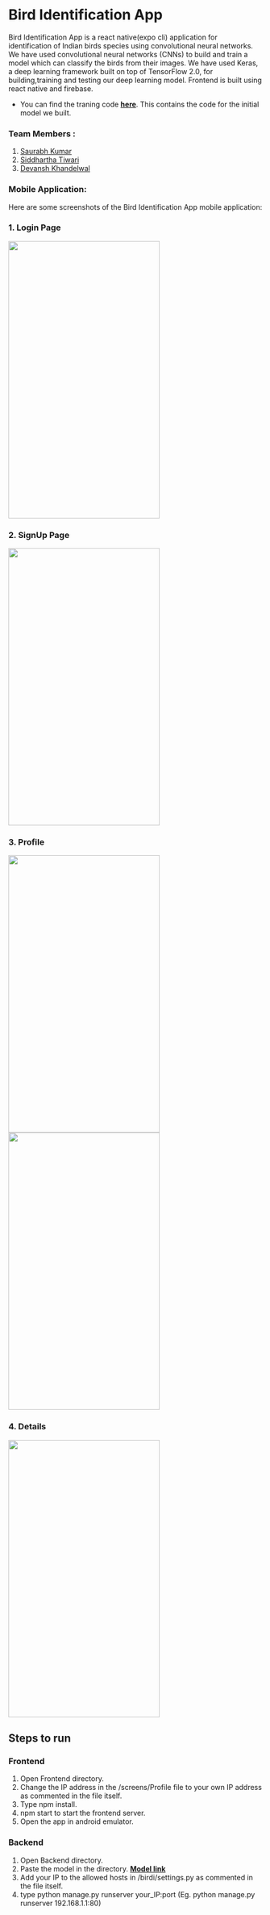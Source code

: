 # Bird Identification App

Bird Identification App is a react native(expo cli) application for identification of Indian birds species using convolutional neural networks. We have used convolutional neural networks (CNNs) to build and train a model which can classify the birds from their images. 
We have used Keras, a deep learning framework built on top of TensorFlow 2.0, for building,training and testing our deep learning model.
Frontend is built using react native and firebase.

* You can find the traning code **[here](https://drive.google.com/file/d/1ds1OQ1P0pXGASGQY4oUv3b0wvyWxRbPj/view?usp=sharing)**. This contains the code for the initial model we built.

### Team Members :

1.  <a href ="https://github.com/saukr1006">Saurabh Kumar</a> 
2.  <a href ="https://github.com/sid-tiw">Siddhartha Tiwari</a>
3.  <a href ="https://github.com/Devanshk2">Devansh Khandelwal</a>


### Mobile Application:

Here are some screenshots of the Bird Identification App mobile application:

### 1. Login Page
<img src="https://github.com/saukr1006/Bird-Identification-App/blob/master/images/login.PNG" height="550px" width="300px">

<br/>

### 2. SignUp Page

<img src="https://github.com/saukr1006/Bird-Identification-App/blob/master/images/signup.PNG" height="550px" width="300px">


<br/>

### 3. Profile

<img src="https://github.com/saukr1006/Bird-Identification-App/blob/master/images/Profile1.PNG" height="550px" width="300px">
<img src="https://github.com/saukr1006/Bird-Identification-App/blob/master/images/profile2.PNG" height="550px" width="300px">

<br/>

### 4. Details


<img src="https://github.com/saukr1006/Bird-Identification-App/blob/master/images/MoreInfo.PNG" height="550px" width="300px">

<br/>

## Steps to run

### Frontend
1. Open Frontend directory.
2. Change the IP address in the /screens/Profile file to your own IP address as commented in the file itself.
3. Type npm install.
4. npm start to start the frontend server.
5. Open the app in android emulator.

### Backend
1. Open Backend directory.
2. Paste the model in the directory. **[Model link](https://drive.google.com/file/d/1ab-XmG6NZfxSDH212ndtU3zxOp_kHCqo/view?usp=sharing)**
3. Add your IP to the allowed hosts in /birdi/settings.py as commented in the file itself.
4. type python manage.py runserver your_IP:port (Eg. python manage.py runserver 192.168.1.1:80)


